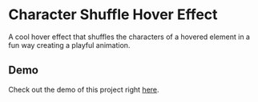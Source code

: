 # Character Shuffle Hover Effect
A cool hover effect that shuffles the characters of a hovered element in a fun way creating a playful animation.

## Demo
Check out the demo of this project right [here](https://vanjazeli.github.io/character-shuffle-hover-effect/). 
